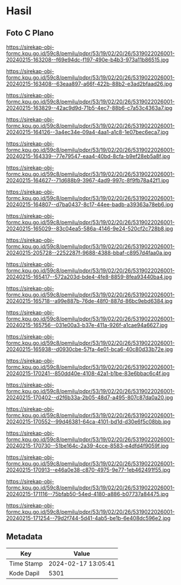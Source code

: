 # Hasil

## Foto C Plano

https://sirekap-obj-formc.kpu.go.id/59c8/pemilu/pdpr/53/19/02/20/26/5319022026001-20240215-163208--f69e94dc-f197-490e-b4b3-973a11b86515.jpg

https://sirekap-obj-formc.kpu.go.id/59c8/pemilu/pdpr/53/19/02/20/26/5319022026001-20240215-163408--63eaa897-a66f-422b-88b2-e3ad2bfaad26.jpg

https://sirekap-obj-formc.kpu.go.id/59c8/pemilu/pdpr/53/19/02/20/26/5319022026001-20240215-163829--42ac9d9d-71b5-4ec7-88b6-c7a53c4363a7.jpg

https://sirekap-obj-formc.kpu.go.id/59c8/pemilu/pdpr/53/19/02/20/26/5319022026001-20240215-164126--3a4ec34e-09a4-4aa1-a1c8-1e07bec6eca7.jpg

https://sirekap-obj-formc.kpu.go.id/59c8/pemilu/pdpr/53/19/02/20/26/5319022026001-20240215-164339--77e79547-eaa4-40bd-8cfa-b9ef28eb5a8f.jpg

https://sirekap-obj-formc.kpu.go.id/59c8/pemilu/pdpr/53/19/02/20/26/5319022026001-20240215-164627--71d688b9-3967-4ad9-997c-8f9fb78a42f1.jpg

https://sirekap-obj-formc.kpu.go.id/59c8/pemilu/pdpr/53/19/02/20/26/5319022026001-20240215-164807--d7ba0437-8c17-44ee-badb-a39363a78eb6.jpg

https://sirekap-obj-formc.kpu.go.id/59c8/pemilu/pdpr/53/19/02/20/26/5319022026001-20240215-165029--83c04ea5-586a-4146-9e24-520cf2c728b8.jpg

https://sirekap-obj-formc.kpu.go.id/59c8/pemilu/pdpr/53/19/02/20/26/5319022026001-20240215-205728--2252287f-9688-4388-bbaf-c8957d4faa0a.jpg

https://sirekap-obj-formc.kpu.go.id/59c8/pemilu/pdpr/53/19/02/20/26/5319022026001-20240215-165417--572a203d-bde4-4fe8-8859-8fea93440ba4.jpg

https://sirekap-obj-formc.kpu.go.id/59c8/pemilu/pdpr/53/19/02/20/26/5319022026001-20240215-165718--a99e887b-76de-48f0-887d-86bc9ebd6384.jpg

https://sirekap-obj-formc.kpu.go.id/59c8/pemilu/pdpr/53/19/02/20/26/5319022026001-20240215-165756--031e00a3-b37e-411a-926f-a1cae94a6627.jpg

https://sirekap-obj-formc.kpu.go.id/59c8/pemilu/pdpr/53/19/02/20/26/5319022026001-20240215-165938--d0930cbe-57fa-4e01-bca6-40c80d33b72e.jpg

https://sirekap-obj-formc.kpu.go.id/59c8/pemilu/pdpr/53/19/02/20/26/5319022026001-20240215-170241--850dd40e-4108-42a1-b1be-83e6bbac6c4f.jpg

https://sirekap-obj-formc.kpu.go.id/59c8/pemilu/pdpr/53/19/02/20/26/5319022026001-20240215-170402--d2f6b33a-2b05-48d7-a495-807c87da0a20.jpg

https://sirekap-obj-formc.kpu.go.id/59c8/pemilu/pdpr/53/19/02/20/26/5319022026001-20240215-170552--99d46381-64ca-4101-bd1d-d30e6f5c08bb.jpg

https://sirekap-obj-formc.kpu.go.id/59c8/pemilu/pdpr/53/19/02/20/26/5319022026001-20240215-170730--51be164c-2a39-4cce-8583-e4dfd4f9059f.jpg

https://sirekap-obj-formc.kpu.go.id/59c8/pemilu/pdpr/53/19/02/20/26/5319022026001-20240215-170913--e46a0e38-c870-4975-9e77-1eb462491f55.jpg

https://sirekap-obj-formc.kpu.go.id/59c8/pemilu/pdpr/53/19/02/20/26/5319022026001-20240215-171116--75bfab50-54ed-4180-a886-b07737a84475.jpg

https://sirekap-obj-formc.kpu.go.id/59c8/pemilu/pdpr/53/19/02/20/26/5319022026001-20240215-171254--79d2f744-5d41-4ab5-be1b-6e408dc596e2.jpg


## Metadata

| Key        | Value               |
| ---------- | ------------------- |
| Time Stamp | 2024-02-17 13:05:41 |
| Kode Dapil | 5301                |



